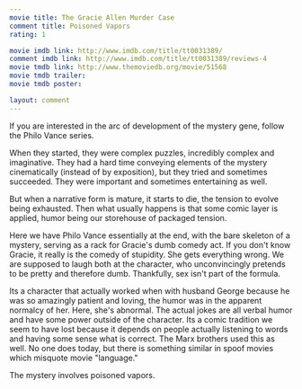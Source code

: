 ```yaml
---
movie title: The Gracie Allen Murder Case
comment title: Poisoned Vapors
rating: 1

movie imdb link: http://www.imdb.com/title/tt0031389/
comment imdb link: http://www.imdb.com/title/tt0031389/reviews-4
movie tmdb link: http://www.themoviedb.org/movie/51568
movie tmdb trailer: 
movie tmdb poster: 

layout: comment
---
```


If you are interested in the arc of development of the mystery gene, follow the Philo Vance series. 

When they started, they were complex puzzles, incredibly complex and imaginative. They had a hard time conveying elements of the mystery cinematically (instead of by exposition), but they tried and sometimes succeeded. They were important and sometimes entertaining as well. 

But when a narrative form is mature, it starts to die, the tension to evolve being exhausted. Then what usually happens is that some comic layer is applied, humor being our storehouse of packaged tension.

Here we have Philo Vance essentially at the end, with the bare skeleton of a mystery, serving as a rack for Gracie's dumb comedy act. If you don't know Gracie, it really is the comedy of stupidity. She gets everything wrong. We are supposed to laugh both at the character, who unconvincingly pretends to be pretty and therefore dumb. Thankfully, sex isn't part of the formula.

Its a character that actually worked when with husband George because he was so amazingly patient and loving, the humor was in the apparent normalcy of her. Here, she's abnormal. The actual jokes are all verbal humor and have some power outside of the character. Its a comic tradition we seem to have lost because it depends on people actually listening to words and having some sense what is correct. The Marx brothers used this as well. No one does today, but there is something similar in spoof movies which misquote movie "language."

The mystery involves poisoned vapors.